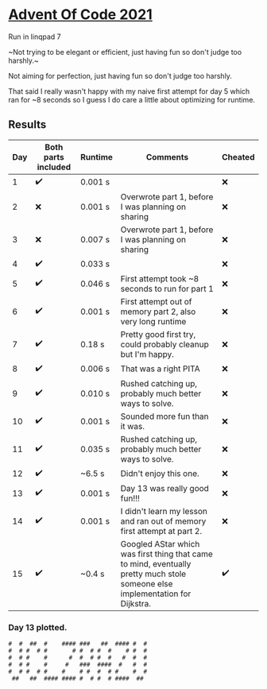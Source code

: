 # [Advent Of Code 2021](https://adventofcode.com/2021)

Run in linqpad 7

~Not trying to be elegant or efficient, just having fun so don't judge too harshly.~

Not aiming for perfection, just having fun so don't judge too harshly.

That said I really wasn't happy with my naive first attempt for day 5 which ran for ~8 seconds so I guess I do care
a little about optimizing for runtime.


## Results

| Day | Both parts included | Runtime | Comments                                                                                                                      | Cheated            |
|-----|---------------------|---------|-------------------------------------------------------------------------------------------------------------------------------|--------------------|
| 1   | :heavy_check_mark:  | 0.001 s |                                                                                                                               | :x:                |
| 2   | :x:                 | 0.001 s | Overwrote part 1, before I was planning on sharing                                                                            | :x:                |
| 3   | :x:                 | 0.007 s | Overwrote part 1, before I was planning on sharing                                                                            | :x:                |
| 4   | :heavy_check_mark:  | 0.033 s |                                                                                                                               | :x:                |
| 5   | :heavy_check_mark:  | 0.046 s | First attempt took ~8 seconds to run for part 1                                                                               | :x:                |
| 6   | :heavy_check_mark:  | 0.001 s | First attempt out of memory part 2, also very long runtime                                                                    | :x:                |
| 7   | :heavy_check_mark:  | 0.18 s  | Pretty good first try, could probably cleanup but I'm happy.                                                                  | :x:                |
| 8   | :heavy_check_mark:  | 0.006 s | That was a right PITA                                                                                                         | :x:                |
| 9   | :heavy_check_mark:  | 0.010 s | Rushed catching up, probably much better ways to solve.                                                                       | :x:                |
| 10  | :heavy_check_mark:  | 0.001 s | Sounded more fun than it was.                                                                                                 | :x:                |
| 11  | :heavy_check_mark:  | 0.035 s | Rushed catching up, probably much better ways to solve.                                                                       | :x:                |
| 12  | :heavy_check_mark:  | ~6.5 s  | Didn't enjoy this one.                                                                                                        | :x:                |
| 13  | :heavy_check_mark:  | 0.001 s | Day 13 was really good fun!!!                                                                                                 | :x:                |
| 14  | :heavy_check_mark:  | 0.001 s | I didn't learn my lesson and ran out of memory first attempt at part 2.                                                       | :x:                |
| 15  | :heavy_check_mark:  | ~0.4 s  | Googled AStar which was first thing that came to mind, eventually pretty much stole someone else implementation for Dijkstra. | :heavy_check_mark: |


### Day 13 plotted.
```
#  #  ##  #    #### ###   ##  #### #  #
#  # #  # #       # #  # #  #    # #  #
#  # #    #      #  #  # #  #   #  #  #
#  # #    #     #   ###  ####  #   #  #
#  # #  # #    #    # #  #  # #    #  #
 ##   ##  #### #### #  # #  # ####  ## 
```